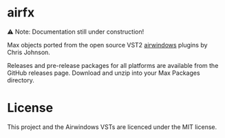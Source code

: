 # airfx
⚠️ Note: Documentation still under construction! 

Max objects ported from the open source VST2 [airwindows](https://github.com/airwindows/airwindows/) plugins by Chris Johnson. 

Releases and pre-release packages for all platforms are available from the GitHub releases page. Download and unzip into your Max Packages directory.


# License

This project and the Airwindows VSTs are licenced under the MIT license.
